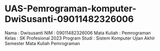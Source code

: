 # UAS-Pemrograman-komputer-DwiSusanti-09011482326006

Nama    : Dwisusanti 
NIM      : 09011482326006
Mata Kuliah    : Pemrograman 
Kelas    : SK Profesional 2023
Program Studi  : Sistem Komputer 
Ujian Akhir Semester Mata Kuliah Pemrograman 
